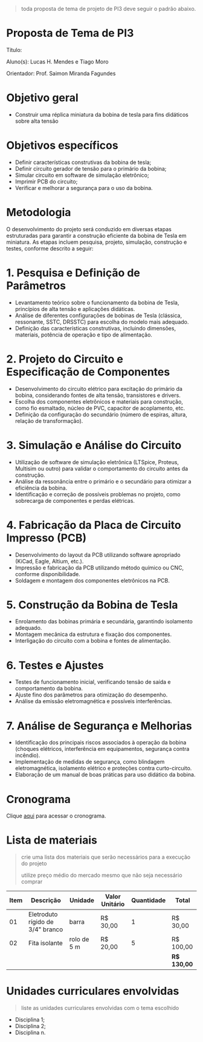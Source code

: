> toda proposta de tema de projeto de PI3 deve seguir o padrão abaixo.

# Proposta de Tema de PI3
Título:

Aluno(s): Lucas H. Mendes e Tiago Moro

Orientador: Prof. Saimon Miranda Fagundes

# Objetivo geral
 - Construir uma réplica miniatura da bobina de tesla para fins didáticos sobre alta tensão

# Objetivos específicos
 - Definir características construtivas da bobina de tesla; 
 - Definir circuito gerador de tensão para o primário da bobina; 
 - Simular circuito em software de simulação eletrônico; 
 - Imprimir PCB do circuito; 
 - Verificar e melhorar a segurança para o uso da bobina.

# Metodologia

O desenvolvimento do projeto será conduzido em diversas etapas estruturadas para garantir a 
construção eficiente da bobina de Tesla em miniatura. As etapas incluem pesquisa, projeto, 
simulação, construção e testes, conforme descrito a seguir:

# 1. Pesquisa e Definição de Parâmetros
  - Levantamento teórico sobre o funcionamento da bobina de Tesla, princípios de alta tensão e 
aplicações didáticas.
  - Análise de diferentes configurações de bobinas de Tesla (clássica, ressonante, SSTC, 
DRSSTC) para escolha do modelo mais adequado.
  - Definição das características construtivas, incluindo dimensões, materiais, potência de 
operação e tipo de alimentação.
# 2. Projeto do Circuito e Especificação de Componentes
 - Desenvolvimento do circuito elétrico para excitação do primário da bobina, considerando 
fontes de alta tensão, transistores e drivers.
 - Escolha dos componentes eletrônicos e materiais para construção, como fio esmaltado, 
núcleo de PVC, capacitor de acoplamento, etc.
 - Definição da configuração do secundário (número de espiras, altura, relação de 
transformação).
# 3.  Simulação e Análise do Circuito
  - Utilização de software de simulação eletrônica (LTSpice, Proteus, Multisim ou outro) para 
validar o comportamento do circuito antes da construção.
  - Análise da ressonância entre o primário e o secundário para otimizar a eficiência da bobina.
  - Identificação e correção de possíveis problemas no projeto, como sobrecarga de 
componentes e perdas elétricas.
# 4. Fabricação da Placa de Circuito Impresso (PCB)
  - Desenvolvimento do layout da PCB utilizando software apropriado (KiCad, Eagle, Altium, 
etc.).
  - Impressão e fabricação da PCB utilizando método químico ou CNC, conforme 
disponibilidade.
  - Soldagem e montagem dos componentes eletrônicos na PCB.
# 5. Construção da Bobina de Tesla
  - Enrolamento das bobinas primária e secundária, garantindo isolamento adequado.
  - Montagem mecânica da estrutura e fixação dos componentes.
  - Interligação do circuito com a bobina e fontes de alimentação.
# 6. Testes e Ajustes
  -  Testes de funcionamento inicial, verificando tensão de saída e comportamento da bobina.
  -  Ajuste fino dos parâmetros para otimização do desempenho.
  -  Análise da emissão eletromagnética e possíveis interferências.
# 7.  Análise de Segurança e Melhorias
  - Identificação dos principais riscos associados à operação da bobina (choques elétricos, 
interferência em equipamentos, segurança contra incêndio).
  - Implementação de medidas de segurança, como blindagem eletromagnética, isolamento 
elétrico e proteções contra curto-circuito.
  - Elaboração de um manual de boas práticas para uso didático da bobina.

# Cronograma
Clique [aqui](https://github.com/orgs/ifsc-itj/projects/8/views/1) para acessar o cronograma.

# Lista de materiais
> crie uma lista dos materiais que serão necessários para a execução do projeto
> 
> utilize preço médio do mercado mesmo que não seja necessário comprar

| Item | Descrição | Unidade | Valor Unitário | Quantidade | Total |
| ---- | ------------- | --- | ------------- | ------------- | ------------- |
|  01  | Eletroduto rígido de 3/4" branco | barra | R$ 30,00 | 1 | R$ 30,00 |
|  02  | Fita isolante | rolo de 5 m | R$ 20,00 | 5 | R$ 100,00 |
|    |  |   |  |  | **R$ 130,00** |

# Unidades curriculares envolvidas
> liste as unidades curriculares envolvidas com o tema escolhido
- Disciplina 1;
- Disciplina 2;
- Disciplina n.
